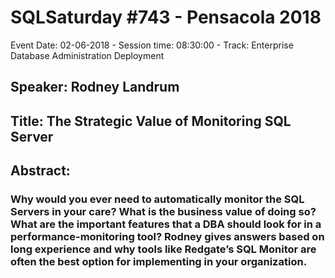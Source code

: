 # SQLSaturday #743 - Pensacola 2018
Event Date: 02-06-2018 - Session time: 08:30:00 - Track: Enterprise Database Administration  Deployment
## Speaker: Rodney Landrum
## Title: The Strategic Value of Monitoring SQL Server
## Abstract:
### Why would you ever need to automatically monitor the SQL Servers in your care? What is the business value of doing so? What are the important features that a DBA should look for in a performance-monitoring tool? Rodney gives answers based on long experience and why tools like Redgate’s SQL Monitor are often the best option for implementing in your organization.
